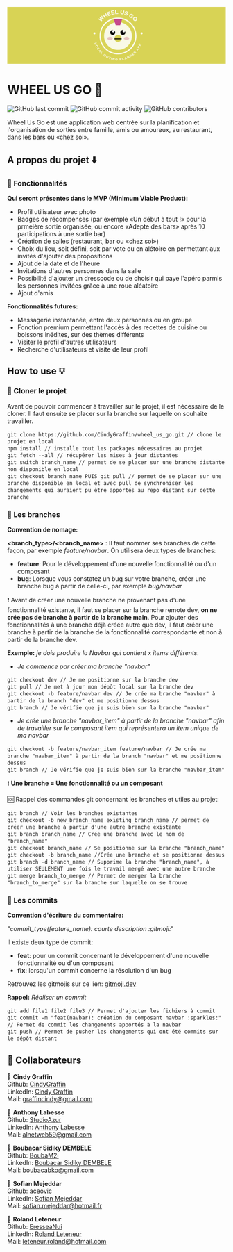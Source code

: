 ![Bannière contenant le logo de Wheel Us Go, représenté par un poulet kawaï.](./public/assets/images/banniere.png?style=center)

# WHEEL US GO :poultry_leg:

![GitHub last commit](https://img.shields.io/github/last-commit/CindyGraffin/wheel_us_go?label=Last%20Commit&logo=GitHub) ![GitHub commit activity](https://img.shields.io/github/commit-activity/m/CindyGraffin/wheel_us_go?label=Monthly%20Commits&logo=GitHub) ![GitHub contributors](https://img.shields.io/github/contributors/CindyGraffin/wheel_us_go?label=Collaborators)

Wheel Us Go est une application web centrée sur la planification et l'organisation de sorties entre famille, amis ou amoureux, au restaurant, dans les bars ou «chez soi».

## A propos du projet :arrow_down:

### :ledger: Fonctionnalités

**Qui seront présentes dans le MVP (Minimum Viable Product):**

-   Profil utilisateur avec photo
-   Badges de récompenses (par exemple «Un début à tout !» pour la prmeière sortie organisée, ou encore «Adepte des bars» après 10 participations à une sortie bar)
-   Création de salles (restaurant, bar ou «chez soi»)
-   Choix du lieu, soit défini, soit par vote ou en alétoire en permettant aux invités d'ajouter des propositions
-   Ajout de la date et de l'heure
-   Invitations d'autres personnes dans la salle
-   Possibilité d'ajouter un dresscode ou de choisir qui paye l'apéro parmis les personnes invitées grâce à une roue aléatoire
-   Ajout d'amis

**Fonctionnalités futures:**

-   Messagerie instantanée, entre deux personnes ou en groupe
-   Fonction premium permettant l'accès à des recettes de cuisine ou boissons inédites, sur des thèmes différents
-   Visiter le profil d'autres utilisateurs
-   Recherche d'utilisateurs et visite de leur profil

## How to use :bulb:

### :eyes: Cloner le projet

Avant de pouvoir commencer à travailler sur le projet, il est nécessaire de le cloner. Il faut ensuite se placer sur la branche sur laquelle on souhaite travailler.

```
git clone https://github.com/CindyGraffin/wheel_us_go.git // clone le projet en local
npm install // installe tout les packages nécessaires au projet
git fetch --all // récupérer les mises à jour distantes
git switch branch_name // permet de se placer sur une branche distante non disponible en local
git checkout branch_name PUIS git pull // permet de se placer sur une branche disponible en local et avec pull de synchroniser les changements qui auraient pu être apportés au repo distant sur cette branche
```

### :cactus: Les branches

**Convention de nomage:**

**<branch_type>/<branch_name>** : Il faut nommer ses branches de cette façon, par exemple _feature/navbar_. On utilisera deux types de branches:

-   **feature**: Pour le développement d'une nouvelle fonctionnalité ou d'un composant
-   **bug**: Lorsque vous constatez un bug sur votre branche, créer une branche bug à partir de celle-ci, par exemple _bug/navbar_

:exclamation: Avant de créer une nouvelle branche ne provenant pas d'une fonctionnalité existante, il faut se placer sur la branche remote dev, **on ne crée pas de branche à partir de la branche main**. Pour ajouter des fonctionnalités à une branche déjà créée autre que dev, il faut créer une branche à partir de la branche de la fonctionnalité correspondante et non à partir de la branche dev.

**Exemple:** _je dois produire la Navbar qui contient x items différents._

-   _Je commence par créer ma branche "navbar"_

```
git checkout dev // Je me positionne sur la branche dev
git pull // Je met à jour mon dépôt local sur la branche dev
git checkout -b feature/navbar dev // Je crée ma branche "navbar" à partir de la branch "dev" et me positionne dessus
git branch // Je vérifie que je suis bien sur la branche "navbar"
```

-   _Je crée une branche "navbar_item" à partir de la branche "navbar" afin de travailler sur le composant item qui représentera un item unique de ma navbar_

```
git checkout -b feature/navbar_item feature/navbar // Je crée ma branche "navbar_item" à partir de la branch "navbar" et me positionne dessus
git branch // Je vérifie que je suis bien sur la branche "navbar_item"
```

:exclamation: **Une branche = Une fonctionnalité ou un composant**

:sos: Rappel des commandes git concernant les branches et utiles au projet:

```
git branch // Voir les branches existantes
git checkout -b new_branch_name existing_branch_name // permet de créer une branche à partir d'une autre branche existante
git branch branch_name // Crée une branche avec le nom de "branch_name"
git checkout branch_name // Se positionne sur la branche "branch_name"
git checkout -b branch_name //Crée une branche et se positionne dessus
git branch -d branch_name // Supprime la branche "branch_name", à utiliser SEULEMENT une fois le travail mergé avec une autre branche
git merge branch_to_merge // Permet de merger la branche "branch_to_merge" sur la branche sur laquelle on se trouve
```

### :floppy_disk: Les commits

**Convention d'écriture du commentaire:**

"_commit_type(feature_name): courte description :gitmoji:_"

Il existe deux type de commit:

-   **feat**: pour un commit concernant le développement d'une nouvelle fonctionnalité ou d'un composant
-   **fix**: lorsqu'un commit concerne la résolution d'un bug

Retrouvez les gitmojis sur ce lien: [gitmoji.dev](https://gitmoji.dev/)

**Rappel:** _Réaliser un commit_

```
git add file1 file2 file3 // Permet d'ajouter les fichiers à commit
git commit -m "feat(navbar): création du composant navbar :sparkles:" // Permet de commit les changements apportés à la navbar
git push // Permet de pusher les changements qui ont été commits sur le dépôt distant
```

## 👤 Collaborateurs

:woman: **Cindy Graffin**  
Github: [CindyGraffin](https://github.com/CindyGraffin)  
LinkedIn: [Cindy Graffin](https://www.linkedin.com/in/cindygraffin/)  
Mail: [graffincindy@gmail.com](graffincindy@gmail.com)

:man: **Anthony Labesse**  
Github: [StudioAzur](https://github.com/StudioAzur)  
LinkedIn: [Anthony Labesse](https://www.linkedin.com/in/anthonylabesse/)  
Mail: [alnetweb59@gmail.com](alnetweb59@gmail.com)

:man: **Boubacar Sidiky DEMBELE**  
Github: [BoubaM2i](https://github.com/BoubaM2i)  
LinkedIn: [Boubacar Sidiky DEMBELE](https://www.linkedin.com/in/boubacar-sidiky-dembele-974b53176/)  
Mail: [boubacabko@gmail.com](boubacabko@gmail.com)

:man: **Sofian Mejeddar**  
Github: [aceovic](https://github.com/aceovic)  
LinkedIn: [Sofian Mejeddar](https://www.linkedin.com/in/sofian-mejeddar/)  
Mail: [sofian.mejeddar@hotmail.fr](sofian.mejeddar@hotmail.fr)

:man: **Roland Leteneur**  
Github: [EresseaNui](https://github.com/EresseaNui)  
LinkedIn: [Roland Leteneur](https://www.linkedin.com/in/roland-leteneur-7752141a/)  
Mail: [leteneur.roland@hotmail.com](leteneur.roland@hotmail.com)
